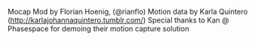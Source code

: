 Mocap Mod by Florian Hoenig, (@rianflo)
Motion data by Karla Quintero (http://karlajohannaquintero.tumblr.com/)
Special thanks to Kan @ Phasespace for demoing their motion capture solution
